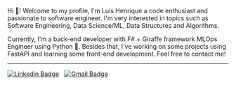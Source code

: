 <p>
Hi 👋! Welcome to my profile, I'm Luís Henrique a code enthusiast and passionate to software engineer. I'm very interested in topics such as Software Engineering, Data Science/ML, Data Structures and Algorithms.
</p>

<p>
Currently, I'm a back-end developer with F# + Giraffe framework MLOps Engineer using Python 🐍. Besides that, I've working on some projects using FastAPI and learning some front-end development. Feel free to contact me!
</p>


<hr>

[![Linkedin Badge](https://img.shields.io/badge/linkedin%20-%230077B5.svg?&style=for-the-badge&logo=linkedin&logoColor=white)](https://www.linkedin.com/in/henrique-lh/) &nbsp;
[![Gmail Badge](https://img.shields.io/badge/Gmail-FFFFFF.svg?&style=for-the-badge&logo=gmail&logoColor=23DC322F)](mailto:henrique.santos.lhls@gmail.com) &nbsp;

